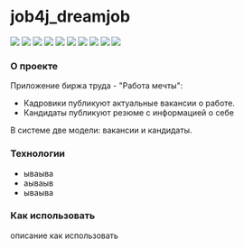 # job4j_dreamjob

![](https://img.shields.io/badge/Java-%3E%3D%208-orange)
![](https://img.shields.io/badge/Maven-3-red)
![](https://img.shields.io/badge/Spring%20boot-%202.5.2-green)
![](https://img.shields.io/badge/PostgreSQL-%3E%3D%209-informational)
![](https://img.shields.io/badge/-JDBC-blue)
![](https://img.shields.io/badge/-H2%20-blueviolet)
![](https://img.shields.io/badge/-Liquibase-blue)
![](https://img.shields.io/badge/JUnit-%3E%3D%204-yellowgreen)
![](https://img.shields.io/badge/-Mockito-brightgreen)
![](https://img.shields.io/badge/-checkstyle-lightgrey)

### О проекте

Приложение биржа труда - "Работа мечты":

<ul>
  <li>Кадровики публикуют актуальные вакансии о работе.</li>
  <li>Кандидаты публикуют резюме с информацией о себе</li>
</ul>
В системе две модели: вакансии и кандидаты.

### Технологии

 * ываыва
 * аываыв
 * ываыва

### Как использовать

описание как использовать